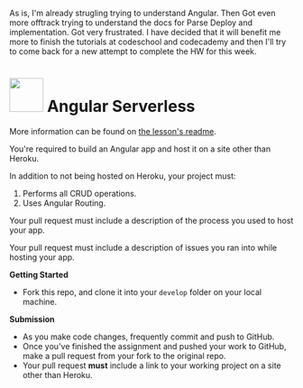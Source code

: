 As is, I'm already strugling trying to understand Angular. Then Got even more offtrack trying to understand the docs for Parse Deploy and implementation.  Got very frustrated. I have decided that it will benefit me more to finish the tutorials at codeschool and codecademy and then I'll try to come back for a new attempt to complete the HW for this week.


# <img src="https://cloud.githubusercontent.com/assets/7833470/10899314/63829980-8188-11e5-8cdd-4ded5bcb6e36.png" height="60"> Angular Serverless

More information can be found on <a href="https://github.com/sf-wdi-24/modules/tree/master/week-10-angular/day-04/module-02" target="_blank">the lesson's readme</a>.

You're required to build an Angular app and host it on a site other than Heroku.

In addition to not being hosted on Heroku, your project must:

1. Performs all CRUD operations.
1. Uses Angular Routing.

Your pull request must include a description of the process you used to host your app.

Your pull request must include a description of issues you ran into while hosting your app.

**Getting Started**
* Fork this repo, and clone it into your `develop` folder on your local machine.

**Submission**
* As you make code changes, frequently commit and push to GitHub.
* Once you've finished the assignment and pushed your work to GitHub, make a pull request from your fork to the original repo.
* Your pull request **must** include a link to your working project on a site other than Heroku.
